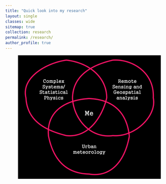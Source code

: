 ```yaml
---
title: "Quick look into my research"
layout: single
classes: wide
sitemap: true
collection: research
permalink: /research/
author_profile: true
---
```


<figure style="width: 450px" class="align-right">
  <img src="/assets/images/Research-Venn.png" alt="">
</figure>



<!--
This page is under construction
## Intra-urban heat islets

<figure style="width: 850px" class="align-center">
  <img src="/assets/images/World_Map.png" alt="">
</figure>

[Synthesis Group](https://www.ufz.de/cawr/index.php?en=43133)
-->
